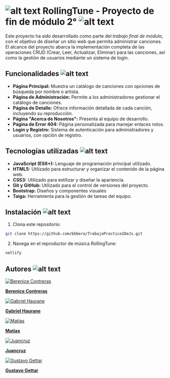 # ![alt text](https://64.media.tumblr.com/f49ed68abf519952bb74d95af1134132/a99701de4660a168-3a/s75x75_c1/8a1d1c40302731958f5fb5c0b823c575d11877d3.gifv) RollingTune - Proyecto de fin de módulo 2° ![alt text](https://64.media.tumblr.com/96476a79bcf0cef9bf60087fc2307ea2/b4746bdbb4997815-73/s75x75_c1/dc34bbef39363af9e39410deb69b769fb1714ab8.gifv)
Este proyecto ha sido desarrollado como parte del *trabajo final de módulo*, con el objetivo de diseñar un sitio web que permita administrar canciones. El alcance del proyecto abarca la implementación completa de las operaciones CRUD (Crear, Leer, Actualizar, Eliminar) para las canciones, así como la gestión de usuarios mediante un sistema de login.

## Funcionalidades ![alt text](https://64.media.tumblr.com/5cce6138991631a3b707c79b1c7ac7b6/de4a609e3ec39df2-eb/s75x75_c1/368943795431aab94e64ddc5d9ff5a4a2e3a1ac7.gifv)
- **Página Principal:** Muestra un catálogo de canciones con opciones de búsqueda por nombre o artista.
- **Página de Administración:** Permite a los administradores gestionar el catálogo de canciones.
- **Página de Detalle:** Ofrece información detallada de cada canción, incluyendo su reproducción.
- **Página "Acerca de Nosotros":** Presenta al equipo de desarrollo.
- **Página de Error 404:** Página personalizada para manejar enlaces rotos.
- **Login y Registro:** Sistema de autenticación para administradores y usuarios, con opción de registro.


## Tecnologías utilizadas ![alt text](https://64.media.tumblr.com/16eee9153235f6802b28b7a404381ca4/a125b177f557b96e-00/s75x75_c1/3319e0dea0af7b76bf804fba5f9ebf19ee4cca6c.gifv)
- **JavaScript (ES6+):** Lenguaje de programación principal utilizado.
- **HTML5:** Utilizado para estructurar y organizar el contenido de la página web.
- **CSS3:** Utilizado para estilizar y diseñar la apariencia.
- **Git y GitHub:** Utilizado para el control de versiones del proyecto.
- **Bootstrap:** Diseños y componentes visuales
- **Taiga:** Herramienta para la gestión de tareas del equipo.
## Instalación ![alt text](https://64.media.tumblr.com/8ce718e140d1984a2eefe8a18bc6bb4c/f076a926dc5a4c11-02/s75x75_c1/dc7a556a67647d479a5b0f1362da67890012a93c.gifv)
1. Clona este repositorio:

```bash
git clone https://github.com/bbbere/TrabajoPractico1DeJs.git
```
2. Navega en el reproductor de música RollingTune:
```bash
netlify
```


## Autores ![alt text](https://64.media.tumblr.com/3c6ae8227309d9b4d548487a38da4733/a99701de4660a168-88/s75x75_c1/217cda36eb3ef94ae9bfc1b25e947cd897548d4f.gifv)

[![Berenice Contreras](https://avatars.githubusercontent.com/u/161093188?v=4)](https://github.com/bbbere) 

[**Berenice Contreras** ](https://github.com/bbbere) 

[![Gabriel Haurane](https://avatars.githubusercontent.com/u/165182347?v=4165182347?v=4)](https://github.com/GabrielHaurane) 

[**Gabriel Haurane** ](https://github.com/GabrielHaurane)


[![Matias](https://avatars.githubusercontent.com/u/165182347?v=4)](https://github.com/GabrielHaurane) 

[**Matias** ](https://github.com/GabrielHaurane)


[![Juancruz](https://avatars.githubusercontent.com/u/165182347?v=4)](https://github.com/GabrielHaurane) 

[**Juancruz** ](https://github.com/GabrielHaurane)


[![Gustavo Gettar](https://avatars.githubusercontent.com/u/165182347?v=4)](https://github.com/GabrielHaurane) 

[**Gustavo Gettar** ](https://github.com/GabrielHaurane)